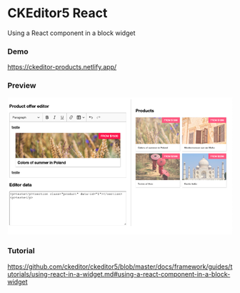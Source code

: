 # CKEditor5 React

Using a React component in a block widget

### Demo

https://ckeditor-products.netlify.app/

### Preview

<img src="screenshot.png">

### Tutorial

https://github.com/ckeditor/ckeditor5/blob/master/docs/framework/guides/tutorials/using-react-in-a-widget.md#using-a-react-component-in-a-block-widget
